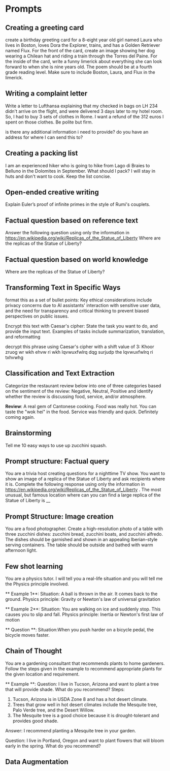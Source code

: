 # Prompts

## Creating a greeting card
create a birthday greeting card for a 8-eight year old girl named Laura who lives in Boston, loves Dora the Explorer, trains, and has a Golden Retriever named Flux.  For the front of the card, create an image showing her dog wearing a Chilean hat and riding a train through the Torres del Paine. For the inside of the card, write a funny limerick about everything she can look forward to when she is nine years old. The poem should be at a fourth grade reading level. Make sure to include Boston, Laura, and Flux in the limerick.

## Writing a complaint letter
Write a letter to Lufthansa explaining that my checked in bags on LH 234 didn't arrive on the flight, and were delivered 3 days later to my hotel room. So, I had to buy 3 sets of clothes in Rome. I want a refund of the 312 euros I spent on those clothes.  Be polite but firm.

is there any additional information i need to provide? do you have an address for where I can send this to?

## Creating a packing list
I am an experienced hiker who is going to hike from  Lago di Braies to Belluno in the Dolomites in September. What should I pack? I will stay in huts and don't want to cook. Keep the list concise.

## Open-ended creative writing
Explain Euler’s proof of infinite primes in the style of Rumi's couplets.

## Factual question based on reference text
Answer the following question using only the information in https://en.wikipedia.org/wiki/Replicas_of_the_Statue_of_Liberty Where are the replicas of the Statue of Liberty?

## Factual question based on world knowledge
Where are the replicas of the Statue of Liberty?

## Transforming Text in Specific Ways
format this as a set of bullet points: Key ethical considerations include privacy concerns due to AI assistants' interaction with sensitive user data, and the need for transparency and critical thinking to prevent biased perspectives on public issues.

Encrypt this text with Caesar's cipher: State the task you want to do, and provide the input text. Examples of tasks include summarization, translation, and reformatting

decrypt this phrase using Caesar's cipher with a shift value of 3: Khoor zruog wr wkh ehvw ri wkh lqvwuxfwlrq dqg surjudp the lqvwuxfwlrq ri txhvwhg

## Classification and Text Extraction
Categorize the restaurant review below into one of three categories based on the sentiment of the review: Negative, Neutral, Positive and identify whether the review is discussing food, service, and/or atmosphere.

**Review**:
A real gem of Cantonese cooking. Food was really hot. You can taste the "wok hei" in the food. Service was friendly and quick. Definitely coming again.

## Brainstorming
Tell me 10 easy ways to use up zucchini squash.

## Prompt structure: Factual query
You are a trivia host creating questions for a nighttime TV show. You want to show an image of a replica of the Statue of Liberty and ask recipients where it is.  Complete the following response using only the information in https://en.wikipedia.org/wiki/Replicas_of_the_Statue_of_Liberty .  The most unusual, but famous location where can you can find a large replica of the Statue of Liberty is __


## Prompt Structure: Image creation
You are a food photographer. Create a high-resolution photo of a table with three zucchini dishes: zucchini bread, zucchini boats, and zucchini alfredo. The dishes should be garnished and shown in an appealing Iberian-style serving containers. The table should be outside and bathed with warm afternoon light.

## Few shot learning
You are a physics tutor. I will tell you a real-life situation and you will tell me the Physics principle involved.

** Example 1**:
Situation: A ball is thrown in the air. It comes back to the ground.
Physics principle: Gravity or Newton's law of universal gravitation

** Example 2**:
Situation: You are walking on ice and suddenly stop. This causes you to slip and fall.
Physics principle: Inertia or Newton's first law of motion

** Question **:
Situation:When you push harder on a bicycle pedal, the bicycle moves faster.

## Chain of Thought
You are a gardening consultant that recommends plants to home gardeners.
Follow the steps given in the example to recommend appropriate plants for the given location and requirement.

** Example **:
Question: I live in Tucson, Arizona and want to plant a tree that will provide shade. What do you recommend?
Steps:
1. Tucson, Arizona is in USDA Zone 8 and has a hot desert climate.
2. Trees that grow well in hot desert climates include the Mesquite tree, Palo Verde tree, and the Desert Willow.
3. The Mesquite tree is a good choice because it is drought-tolerant and provides good shade.

Answer:
I recommend planting a Mesquite tree in your garden.

Question: I live in Portland, Oregon and want to plant flowers that will bloom early in the spring. What do you recommend?

## Data Augmentation
